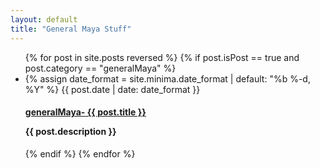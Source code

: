 ```yaml
---
layout: default
title: "General Maya Stuff"
---
```

<div class="body">
  <ul class="post-list">
    {% for post in site.posts reversed %}
        {% if post.isPost == true and post.category == "generalMaya" %}
          <li>
            {% assign date_format = site.minima.date_format | default: "%b %-d, %Y" %}
            <span class="post-meta">{{ post.date | date: date_format }}</span>
            <h4>
              <a class="post-link" href="{{ post.url }}">generalMaya- {{ post.title }}</a>
              <p>{{ post.description }}</p>
            </h4>
          </li>
        {% endif %}
    {% endfor %}
  </ul>
</div>
